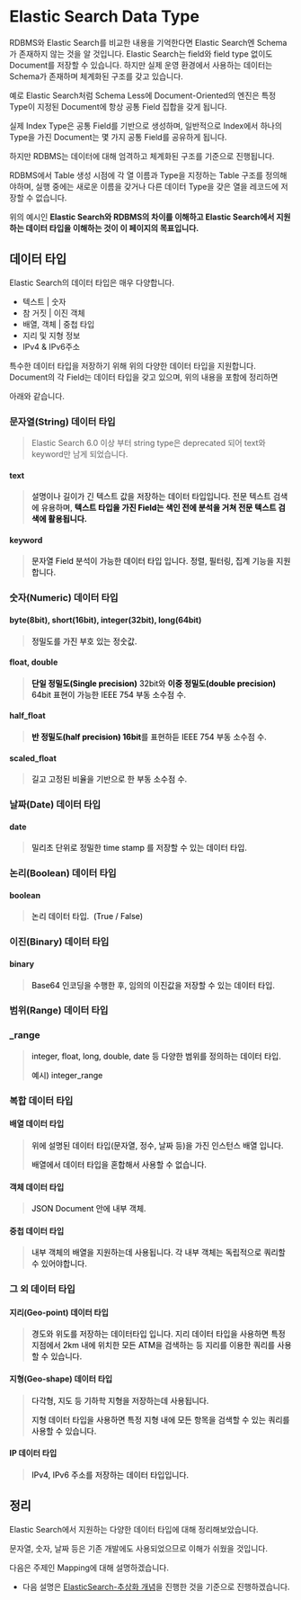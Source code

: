 # Elastic Search Data Type

RDBMS와 Elastic Search를 비교한 내용을 기억한다면 Elastic Search엔 Schema가 존재하지 않는 것을 알 것입니다. 
Elastic Search는 field와 field type 없이도 Document를 저장할 수 있습니다. 
하지만 실제 운영 환경에서 사용하는 데이터는 Schema가 존재하며 체계화된 구조를 갖고 있습니다.

 

예로 Elastic Search처럼 Schema Less에 Document-Oriented의 엔진은 특정 Type이 지정된 Document에 항상 공통 Field 집합을 갖게 됩니다.

실제 Index Type은 공통 Field를 기반으로 생성하며, 일반적으로 Index에서 하나의 Type을 가진 Document는 몇 가지 공통 Field를 공유하게 됩니다.

 

하지만 RDBMS는 데이터에 대해 엄격하고 체계화된 구조를 기준으로 진행됩니다. 

RDBMS에서 Table 생성 시점에 각 열 이름과 Type을 지정하는 Table 구조를 정의해야하며, 실행 중에는 새로운 이름을 갖거나 다른 데이터 Type을 갖은 열을 레코드에 저장할 수 없습니다.

위의 예시인 **Elastic Search와 RDBMS의 차이를 이해하고 Elastic Search에서 지원하는 데이터 타입을 이해하는 것이 이 페이지의 목표입니다.**



## 데이터 타입

Elastic Search의 데이터 타입은 매우 다양합니다. 

- 텍스트  |  숫자
- 참 거짓 | 이진 객체
- 배열, 객체  |  중첩 타입
- 지리 및 지형 정보
- IPv4 & IPv6주소



특수한 데이터 타입을 저장하기 위해 위의 다양한 데이터 타입을 지원합니다. Document의 각 Field는 데이터 타입을 갖고 있으며, 위의 내용을 포함에 정리하면

아래와 같습니다.



### 문자열(String) 데이터 타입

> Elastic Search 6.0 이상 부터 string type은 deprecated 되어 text와 keyword만 남게 되었습니다.

#### text

> <span style="color:black">설명이나 길이가 긴 텍스트 값을 저장하는 데이터 타입입니다. </span>
> <span style="color:black">전문 텍스트 검색에 유용하며, **텍스트 타입을 가진 Field는 색인 전에 분석을 거쳐 전문 텍스트 검색에 활용됩니다.**</span>

 

#### keyword

> <span style="color:black">문자열 Field 분석이 가능한 데이터 타입 입니다.  정렬, 필터링, 집계 기능을 지원합니다.</span>

  

### 숫자(Numeric) 데이터 타입

#### byte(8bit), short(16bit), integer(32bit), long(64bit)

> <span style="color:black">정밀도를 가진 부호 있는 정숫값.</span>

 

#### float, double

> <span style="color:black">**단일 정밀도(Single precision)** 32bit와 **이중 정밀도(double precision)** 64bit 표현이 가능한 IEEE 754 부동 소수점 수.</span>

 

#### half_float

><span style="color:black">**반 정밀도(half precision) 16bit**를 표현하듣 IEEE 754 부동 소수점 수.</span>

 

#### scaled_float

> <span style="color:black">길고 고정된 비율을 기반으로 한 부동 소수점 수.</span>

 

### 날짜(Date) 데이터 타입

#### date

> <span style="color:black">밀리초 단위로 정밀한 time stamp 를 저장할 수 있는 데이터 타입.</span>

 

### 논리(Boolean) 데이터 타입

#### boolean

> <span style="color:black">논리 데이터 타입.  (True / False)</span>

 

### 이진(Binary) 데이터 타입

#### binary

> <span style="color:black">Base64 인코딩을 수행한 후, 임의의 이진값을 저장할 수 있는 데이터 타입.</span>

 

### 범위(Range) 데이터 타입

### _range

> <span style="color:black">integer, float, long, double, date 등 다양한 범위를 정의하는 데이터 타입.</span>
>
> <span style="color:black">예시) integer_range</span>

 

### 복합 데이터 타입

#### 배열 데이터 타입

> <span style="color:black">위에 설명된 데이터 타입(문자열, 정수, 날짜 등)을 가진 인스턴스 배열 입니다.</span>
>
> <span style="color:black">배열에서 데이터 타입을 혼합해서 사용할 수 없습니다.</span>

 

#### 객체 데이터 타입

> <span style="color:black">JSON Document 안에 내부 객체.</span>

 

#### 중첩 데이터 타입

> <span style="color:black">내부 객체의 배열을 지원하는데 사용됩니다. 각 내부 객체는 독립적으로 쿼리할 수 있어야합니다.</span>

 

### 그 외 데이터 타입

#### 지리(Geo-point) 데이터 타입

> <span style="color:black">경도와 위도를 저장하는 데이터타입 입니다. </span>
> <span style="color:black">지리 데이터 타입을 사용하면 특정 지점에서 2km 내에 위치한 모든 ATM을 검색하는 등 지리를 이용한 쿼리를 사용할 수 있습니다.</span>

 

#### 지형(Geo-shape) 데이터 타입

> <span style="color:black">다각형, 지도 등 기하학 지형을 저장하는데 사용됩니다.</span>
>
> <span style="color:black">지형 데이터 타입을 사용하면 특정 지형 내에 모든 항목을 검색할 수 있는 쿼리를 사용할 수 있습니다.</span>

 

#### IP 데이터 타입

> <span style="color:black">IPv4, IPv6 주소를 저장하는 데이터 타입입니다.</span>



## 정리

Elastic Search에서 지원하는 다양한 데이터 타입에 대해 정리해보았습니다.

문자열, 숫자, 날짜 등은 기존 개발에도 사용되었으므로 이해가 쉬웠을 것입니다.

다음은 주제인 Mapping에 대해 설명하겠습니다.

- 다음 설명은 [ElasticSearch-추상화 개념](https://github.com/PCloud63514/WebProject-Learn/blob/master/BackEnd/ELK/ElasticSearch/ElasticSearch-%EC%B6%94%EC%83%81%ED%99%94%20%EA%B0%9C%EB%85%90.md)을 진행한 것을 기준으로 진행하겠습니다.